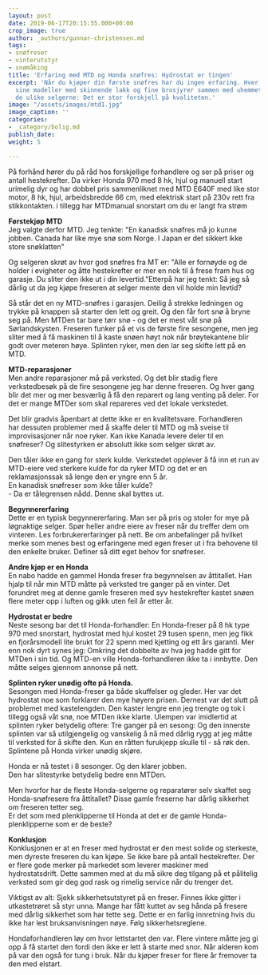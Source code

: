 ```yaml
---
layout: post
date: 2019-06-17T20:15:55.000+00:00
crop_image: true
author: _authors/gunnar-christensen.md
tags:
- snøfreser
- vinterutstyr
- snømåking
title: 'Erfaring med MTD og Honda snøfres: Hydrostat er tingen'
excerpt: 'Når du kjøper din første snøfres har du ingen erfaring. Hver butikk har
  sine modeller med skinnende lakk og fine brosjyrer sammen med uhemmet skryt fra
  de ulike selgerne: Det er stor forskjell på kvaliteten.'
image: "/assets/images/mtd1.jpg"
image_caption: ''
categories:
- _category/bolig.md
publish_date: 
weight: 5

---
```

På forhånd hører du på råd hos forskjellige forhandlere og ser på priser og antall hestekrefter. Da virker Honda 970 med 8 hk, hjul og manuell start urimelig dyr og har dobbel pris sammenliknet med MTD E640F med like stor motor, 8 hk, hjul, arbeidsbredde 66 cm, med elektrisk start på 230v rett fra stikkontakten. i tillegg har MTDmanual snorstart om du er langt fra strøm

**Førstekjøp MTD**  
Jeg valgte derfor MTD. Jeg tenkte: "En kanadisk snøfres må jo kunne jobben. Canada har like mye snø som Norge. I Japan er det sikkert ikke store snøklatten"

Og selgeren skrøt av hvor god snøfres fra MT er: "Alle er fornøyde og de holder i evigheter og åtte hestekrefter er mer en nok til å frese fram hus og garasje. Du sliter den ikke ut i din levertid."Etterpå har jeg tenkt: Så jeg så dårlig ut da jeg kjøpe freseren at selger mente den vil holde min levtid?

Så står det en ny MTD-snøfres i garasjen. Deilig å strekke ledningen og trykke på knappen så starter den lett og greit. Og den får fort snø å bryne seg på. Men MTDen tar bare tørr snø - og det er mest våt snø på Sørlandskysten. Freseren funker på et vis de første fire sesongene, men jeg sliter med å få maskinen til å kaste snøen høyt nok når brøytekantene blir godt over meteren høye. Splinten ryker, men den lar seg skifte lett på en MTD.

**MTD-reparasjoner**  
Men andre reparasjoner må på verksted. Og det blir stadig flere verkstedbesøk på de fire sesongene jeg har denne freseren. Og hver gang blir det mer og mer besværlig å få den reparert og lang venting på deler. For det er mange MTDer som skal repareres ved det lokale verkstedet.

Det blir gradvis åpenbart at dette ikke er en kvalitetsvare. Forhandleren  
har dessuten problemer med å skaffe deler til MTD og må sveise til improvisasjoner når noe ryker. Kan ikke Kanada levere deler til en snøfreser? Og slitestyrken er absolutt ikke som selger skrøt av.

Den tåler ikke en gang for sterk kulde. Verkstedet opplever å få inn et run av MTD-eiere ved sterkere kulde for da ryker MTD og det er en reklamasjonssak så lenge den er yngre enn 5 år.  
En kanadisk snøfreser som ikke tåler kulde?  
\- Da er tålegrensen nådd. Denne skal byttes ut.

**Begynnererfaring**  
Dette er en typisk begynnererfaring. Man ser på pris og stoler for mye på løgnaktige selger. Spør heller andre eiere av freser når du treffer dem om vinteren. Les forbrukererfaringer på nett. Be om anbefalinger på hvilket merke som menes best og erfaringene med egen freser ut i fra behovene til den enkelte bruker. Definer så ditt eget behov for snøfreser.

**Andre kjøp er en Honda**  
En nabo hadde en gammel Honda freser fra begynnelsen av åttitallet. Han hjalp til når min MTD måtte på verksted tre ganger på en vinter. Det forundret meg at denne gamle freseren med syv hestekrefter kastet snøen flere meter opp i luften og gikk uten feil år etter år.

**Hydrostat er bedre**  
Neste sesong bar det til Honda-forhandler: En Honda-freser på 8 hk type 970 med snorstart, hydrostat med hjul kostet 29 tusen spenn, men jeg fikk en fjorårsmodell lite brukt for 22 spenn med kjetting og ett års garanti. Mer enn nok dyrt synes jeg: Omkring det dobbelte av hva jeg hadde gitt for MTDen i sin tid. Og MTD-en ville Honda-forhandleren ikke ta i innbytte. Den måtte selges gjennom annonse på nett.

**Splinten ryker unødig ofte på Honda.**  
Sesongen med Honda-freser ga både skuffelser og gleder. Her var det hydrostat noe som forklarer den mye høyere prisen. Dernest var det slutt på problemet med kastelengden. Den kaster lengre enn jeg trengte og tok i tillegg også våt snø, noe MTDen ikke klarte. Ulempen var imidlertid at splinten ryker betydelig oftere: Tre ganger på en sesong: Og den innerste splinten var så utilgjengelig og vanskelig å nå med dårlig rygg at jeg måtte til verksted for å skifte den. Kun en råtten furukjepp skulle til - så røk den. Splintene på Honda virker unødig skjøre.

Honda er nå testet i 8 sesonger. Og den klarer jobben.  
Den har slitestyrke betydelig bedre enn MTDen. 

Men hvorfor har de fleste Honda-selgerne og reparatører selv skaffet seg Honda-snøfresere fra åttitallet? Disse gamle freserne har dårlig sikkerhet om freseren tetter seg.  
Er det som med plenklipperne til Honda at det er de gamle Honda-plenklipperne som er de beste?

**Konklusjon**  
Konklusjonen er at en freser med hydrostat er den mest solide og sterkeste, men dyreste freseren du kan kjøpe. Se ikke bare på antall hestekrefter. Der er flere gode merker på markedet som leverer maskiner med hydrostatsdrift. Dette sammen med at du må sikre deg tilgang på et pålitelig verksted som gir deg god rask og rimelig service når du trenger det.

Viktigst av alt: Sjekk sikkerhetsutstyret på en freser. Finnes ikke gitter i utkastetrøret så styr unna. Mange har fått kuttet av seg hånda på fresere med dårlig sikkerhet som har tette seg. Dette er en farlig innretning hvis du ikke har lest bruksanvisningen nøye. Følg sikkerhetsreglene.

Hondaforhandleren løy om hvor lettstartet den var. Flere vintere måtte jeg gi opp å få startet den fordi den ikke er lett å starte med snor. Når alderen kom på var den også for tung i bruk. Når du kjøper freser for flere år fremover ta den med elstart.